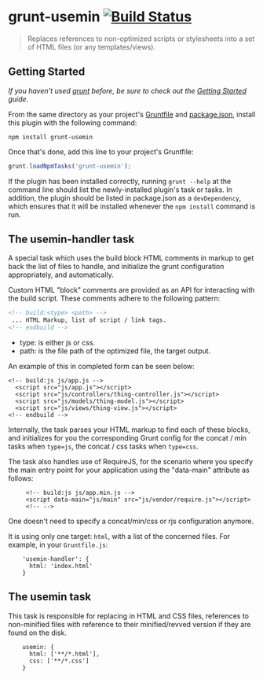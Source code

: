 # grunt-usemin [![Build Status](https://secure.travis-ci.org/yeoman/grunt-usemin.png?branch=master)](http://travis-ci.org/yeoman/grunt-usemin)

> Replaces references to non-optimized scripts or stylesheets into a set of HTML files (or any templates/views).

## Getting Started
_If you haven't used [grunt][] before, be sure to check out the [Getting Started][] guide._

From the same directory as your project's [Gruntfile][Getting Started] and [package.json][], install this plugin with the following command:

```
npm install grunt-usemin
```

Once that's done, add this line to your project's Gruntfile:

```js
grunt.loadNpmTasks('grunt-usemin');
```

If the plugin has been installed correctly, running `grunt --help` at the command line should list the newly-installed plugin's task or tasks. In addition, the plugin should be listed in package.json as a `devDependency`, which ensures that it will be installed whenever the `npm install` command is run.

[grunt]: http://gruntjs.com/
[Getting Started]: https://github.com/gruntjs/grunt/blob/devel/docs/getting_started.md
[package.json]: https://npmjs.org/doc/json.html


## The usemin-handler task

A special task which uses the build block HTML comments in markup to get back the list of files to handle, and initialize the grunt configuration appropriately, and automatically.

Custom HTML "block" comments are provided as an API for interacting with the build script. These comments adhere to the following pattern:

```html
<!-- build:<type> <path> -->
 ... HTML Markup, list of script / link tags.
<!-- endbuild -->
```

- type: is either js or css.
- path: is the file path of the optimized file, the target output.

An example of this in completed form can be seen below:

```
<!-- build:js js/app.js -->
  <script src="js/app.js"></script>
  <script src="js/controllers/thing-controller.js"></script>
  <script src="js/models/thing-model.js"></script>
  <script src="js/views/thing-view.js"></script>
<!-- endbuild -->
```

 Internally, the task parses your HTML markup to find each of these blocks, and initializes for you the corresponding Grunt config for the concat / min tasks
 when `type=js`, the concat / css tasks when `type=css`.

 The task also handles use of RequireJS, for the scenario where you specify the main entry point for your application using the "data-main" attribute
 as follows:

```
     <!-- build:js js/app.min.js -->
     <script data-main="js/main" src="js/vendor/require.js"></script>
     <!-- -->
```

One doesn't need to specify a concat/min/css or rjs configuration anymore.

It is using only one target: `html`, with a list of the concerned files. For example, in your `Gruntfile.js`:

```
    'usemin-handler': {
      html: 'index.html'
    }
```

## The usemin task

This task is responsible for replacing in HTML and CSS files, references to non-minified files with reference to their minified/revved version if they are found on the disk.

```
    usemin: {
      html: ['**/*.html'],
      css: ['**/*.css']
    }
```


